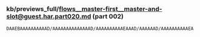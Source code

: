 ### kb/previews_full/flows__master-first__master-and-slot@guest.har.part020.md (part 002)

```md
DAAEBAAAAAAAAAAD/AAAAAAAAAAAAAAD/AAAAAAAAAAEAAAD/AAAAAAD/AAAAAAAAAAEA
```

```
